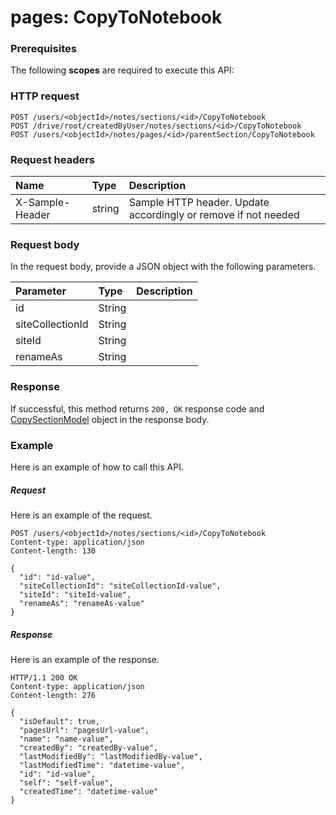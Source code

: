 # pages: CopyToNotebook


### Prerequisites
The following **scopes** are required to execute this API: 
### HTTP request
<!-- { "blockType": "ignored" } -->
```http
POST /users/<objectId>/notes/sections/<id>/CopyToNotebook
POST /drive/root/createdByUser/notes/sections/<id>/CopyToNotebook
POST /users/<objectId>/notes/pages/<id>/parentSection/CopyToNotebook

```
### Request headers
| Name       | Type | Description|
|:---------------|:--------|:----------|
| X-Sample-Header  | string  | Sample HTTP header. Update accordingly or remove if not needed|

### Request body
In the request body, provide a JSON object with the following parameters.

| Parameter	   | Type	|Description|
|:---------------|:--------|:----------|
|id|String||
|siteCollectionId|String||
|siteId|String||
|renameAs|String||

### Response
If successful, this method returns `200, OK` response code and [CopySectionModel](../resources/copysectionmodel.md) object in the response body.

### Example
Here is an example of how to call this API.
##### Request
Here is an example of the request.
<!-- {
  "blockType": "request",
  "name": "pages_copytonotebook"
}-->
```http
POST /users/<objectId>/notes/sections/<id>/CopyToNotebook
Content-type: application/json
Content-length: 130

{
  "id": "id-value",
  "siteCollectionId": "siteCollectionId-value",
  "siteId": "siteId-value",
  "renameAs": "renameAs-value"
}
```

##### Response
Here is an example of the response.
<!-- {
  "blockType": "response",
  "truncated": false,
  "@odata.type": "microsoft.graph.copysectionmodel"
} -->
```http
HTTP/1.1 200 OK
Content-type: application/json
Content-length: 276

{
  "isDefault": true,
  "pagesUrl": "pagesUrl-value",
  "name": "name-value",
  "createdBy": "createdBy-value",
  "lastModifiedBy": "lastModifiedBy-value",
  "lastModifiedTime": "datetime-value",
  "id": "id-value",
  "self": "self-value",
  "createdTime": "datetime-value"
}
```

<!-- uuid: 1ec6c637-d5ce-4c7c-8510-60a02b97903c
2015-10-25 13:14:09 UTC -->
<!-- {
  "type": "#page.annotation",
  "description": "pages: CopyToNotebook",
  "keywords": "",
  "section": "documentation",
  "tocPath": ""
}-->